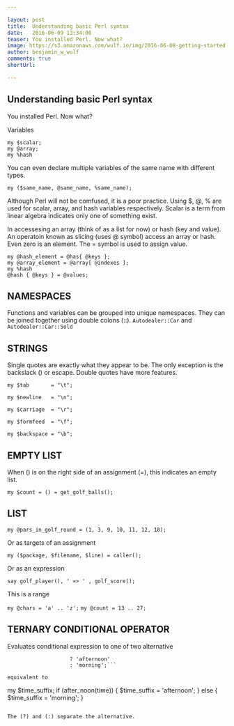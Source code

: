 ```yaml
---

layout: post
title:  Understanding basic Perl syntax
date:   2016-06-09 13:34:00
teaser: You installed Perl. Now what?
image: https://s3.amazonaws.com/wulf.io/img/2016-06-08-getting-started-with-perl.png
author: benjamin_w_wulf
comments: true
shortUrl:

---
```


Understanding basic Perl syntax
-------------------------------

You installed Perl. Now what?

Variables

```
my $scalar;
my @array;
my %hash
```

You can even declare multiple  variables of the same name with different types.

```
my ($same_name, @same_name, %same_name);
```

Although Perl will not be comfused, it is a poor practice. Using $, @, % are used for scalar, array, and hash variables respectively. Scalar is a term from linear algebra indicates only one of something exist. 

In accessesing an array (think of as a list for now) or hash (key and value). An operatoin known as slicing (uses @ symbol) access an array or hash. Even zero is an element. The = symbol is used to assign value.

```
my @hash_element = @has{ @keys };
my @array_element = @array[ @indexes ];
my %hash
@hash { @keys } = @values;
```

NAMESPACES
----------

Functions and variables can be grouped into unique namespaces. They can be joined together using double colons (::). ```Autodealer::Car``` and ```Autodealer::Car::Sold```

STRINGS
-------

Single quotes are exactly what they appear to be. The only exception is the backslack (\) or escape. Double quotes have more features.  

```my $tab       = "\t";``` 

```my $newline   = "\n";``` 

```my $carriage  = "\r";```

```my $formfeed  = "\f";```

```my $backspace = "\b";```

EMPTY LIST
----------

When () is on the right side of an assignment (=), this indicates an empty list.

```
my $count = () = get_golf_balls();
```

LIST
----

```
my @pars_in_golf_round = (1, 3, 9, 10, 11, 12, 18);
```

Or as targets of an assignment

```
my ($package, $filename, $line) = caller();
```

Or as an expression

```say golf_player(), ' => ' , golf_score();```

This is a range

```my @chars = 'a' .. 'z';```
```my @count = 13 .. 27;```

TERNARY CONDITIONAL OPERATOR
----------------------------

Evaluates conditional expression to one of two alternative

```my $time_suffix = after_noon($time)
                    ? 'afternoon'
                    : 'morning';```

equivalent to

```
my $time_suffix;
if (after_noon(time)) {
    $time_suffix = 'afternoon';
    }
else {
    $time_suffix = 'morning';
    }
```

The (?) and (:) separate the alternative.



